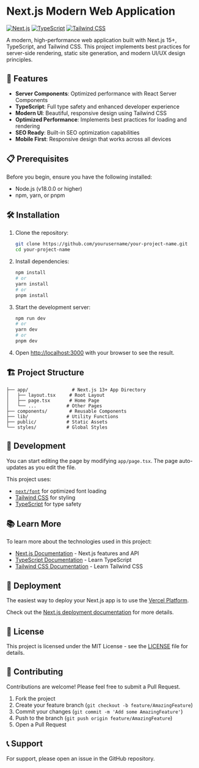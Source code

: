 # Next.js Modern Web Application

[![Next.js](https://img.shields.io/badge/Next.js-15.0+-black?style=for-the-badge&logo=next.js)](https://nextjs.org/)
[![TypeScript](https://img.shields.io/badge/TypeScript-5.0+-blue?style=for-the-badge&logo=typescript)](https://www.typescriptlang.org/)
[![Tailwind CSS](https://img.shields.io/badge/Tailwind_CSS-3.0+-38B2AC?style=for-the-badge&logo=tailwind-css)](https://tailwindcss.com/)

A modern, high-performance web application built with Next.js 15+, TypeScript, and Tailwind CSS. This project implements best practices for server-side rendering, static site generation, and modern UI/UX design principles.

## 🚀 Features

- **Server Components**: Optimized performance with React Server Components
- **TypeScript**: Full type safety and enhanced developer experience
- **Modern UI**: Beautiful, responsive design using Tailwind CSS
- **Optimized Performance**: Implements best practices for loading and rendering
- **SEO Ready**: Built-in SEO optimization capabilities
- **Mobile First**: Responsive design that works across all devices

## 📋 Prerequisites

Before you begin, ensure you have the following installed:
- Node.js (v18.0.0 or higher)
- npm, yarn, or pnpm

## 🛠️ Installation

1. Clone the repository:
   ```bash
   git clone https://github.com/yourusername/your-project-name.git
   cd your-project-name
   ```

2. Install dependencies:
   ```bash
   npm install
   # or
   yarn install
   # or
   pnpm install
   ```

3. Start the development server:
   ```bash
   npm run dev
   # or
   yarn dev
   # or
   pnpm dev
   ```

4. Open [http://localhost:3000](http://localhost:3000) with your browser to see the result.

## 🏗️ Project Structure

```
├── app/                # Next.js 13+ App Directory
│   ├── layout.tsx     # Root Layout
│   ├── page.tsx       # Home Page
│   └── ...           # Other Pages
├── components/        # Reusable Components
├── lib/              # Utility Functions
├── public/           # Static Assets
└── styles/           # Global Styles
```

## 🔧 Development

You can start editing the page by modifying `app/page.tsx`. The page auto-updates as you edit the file.

This project uses:
- [`next/font`](https://nextjs.org/docs/app/building-your-application/optimizing/fonts) for optimized font loading
- [Tailwind CSS](https://tailwindcss.com) for styling
- [TypeScript](https://www.typescriptlang.org/) for type safety

## 📚 Learn More

To learn more about the technologies used in this project:

- [Next.js Documentation](https://nextjs.org/docs) - Next.js features and API
- [TypeScript Documentation](https://www.typescriptlang.org/docs/) - Learn TypeScript
- [Tailwind CSS Documentation](https://tailwindcss.com/docs) - Learn Tailwind CSS

## 🚀 Deployment

The easiest way to deploy your Next.js app is to use the [Vercel Platform](https://vercel.com/new?utm_medium=default-template&filter=next.js&utm_source=create-next-app&utm_campaign=create-next-app-readme).

Check out the [Next.js deployment documentation](https://nextjs.org/docs/app/building-your-application/deploying) for more details.

## 📄 License

This project is licensed under the MIT License - see the [LICENSE](LICENSE) file for details.

## 👥 Contributing

Contributions are welcome! Please feel free to submit a Pull Request.

1. Fork the project
2. Create your feature branch (`git checkout -b feature/AmazingFeature`)
3. Commit your changes (`git commit -m 'Add some AmazingFeature'`)
4. Push to the branch (`git push origin feature/AmazingFeature`)
5. Open a Pull Request

## 📞 Support

For support, please open an issue in the GitHub repository.
